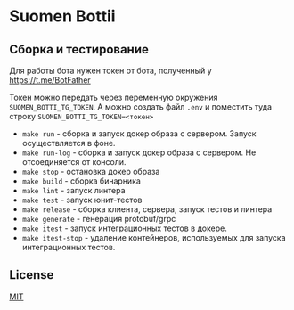# Suomen Bottii

## Сборка и тестирование
Для работы бота нужен токен от бота, полученный у https://t.me/BotFather

Токен можно передать через переменную окружения `SUOMEN_BOTTI_TG_TOKEN`.
А можно создать файл `.env` и поместить туда строку `SUOMEN_BOTTI_TG_TOKEN=<токен>`

- `make run` - сборка и запуск докер образа с сервером. Запуск осуществляется в фоне.
- `make run-log` - сборка и запуск докер образа с сервером. Не отсоединяется от консоли.
- `make stop` - остановка докер образа
- `make build` - сборка бинарника
- `make lint` - запуск линтера
- `make test` - запуск юнит-тестов
- `make release` - сборка клиента, сервера, запуск тестов и линтера
- `make generate` - генерация protobuf/grpc
- `make itest` - запуск интеграционных тестов в докере.
- `make itest-stop` - удаление контейнеров, используемых для запуска интеграционных тестов.

## License

[MIT](http://zaz600.mit-license.org) 
